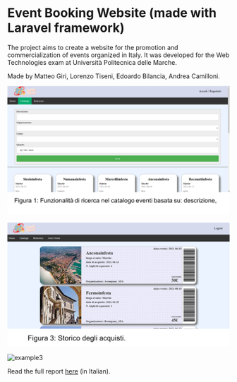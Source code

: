 # Event Booking Website (made with Laravel framework)
The project aims to create a website for the promotion and commercialization of events organized in Italy.
It was developed for the Web Technologies exam at Università Politecnica delle Marche.

Made by Matteo Giri, Lorenzo Tiseni, Edoardo Bilancia, Andrea Camilloni.

![example1](images/example1.png)

![example2](images/example2.png)

![example3](images/example3.png)

Read the full report [here](<Relazione tWeb.docx>) (in Italian).
